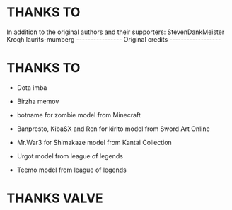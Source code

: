 # THANKS TO

In addition to the original authors and their supporters:
StevenDankMeister
Kroqh
laurits-mumberg
---------------- Original credits ------------------
# THANKS TO

- Dota imba
- Birzha memov
- botname for zombie model from Minecraft
- Banpresto, KibaSX and Ren for kirito model from Sword Art Online
- Mr.War3 for Shimakaze model from Kantai Collection

- Urgot model from league of legends
- Teemo model from league of legends

# THANKS VALVE
